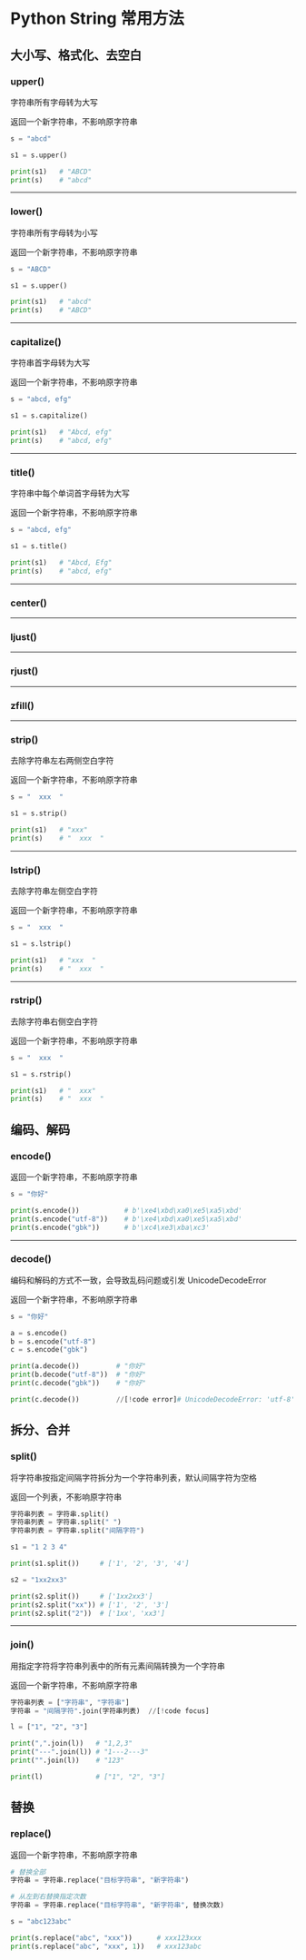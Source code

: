 # Python String 常用方法

## 大小写、格式化、去空白

### upper()

字符串所有字母转为大写

返回一个新字符串，不影响原字符串

```py
s = "abcd"

s1 = s.upper()

print(s1)   # "ABCD"
print(s)    # "abcd"
```

---

### lower()

字符串所有字母转为小写

返回一个新字符串，不影响原字符串

```py
s = "ABCD"

s1 = s.upper()

print(s1)   # "abcd"
print(s)    # "ABCD"
```

---

### capitalize()

字符串首字母转为大写

返回一个新字符串，不影响原字符串

```py
s = "abcd, efg"

s1 = s.capitalize()

print(s1)   # "Abcd, efg"
print(s)    # "abcd, efg"
```

---

### title()

字符串中每个单词首字母转为大写

返回一个新字符串，不影响原字符串

```py
s = "abcd, efg"

s1 = s.title()

print(s1)   # "Abcd, Efg"
print(s)    # "abcd, efg"
```

---

### center()

---

### ljust()

---

### rjust()

---

### zfill()

---

### strip()

去除字符串左右两侧空白字符

返回一个新字符串，不影响原字符串

```py
s = "  xxx  "

s1 = s.strip()

print(s1)   # "xxx"
print(s)    # "  xxx  "
```

---

### lstrip()

去除字符串左侧空白字符

返回一个新字符串，不影响原字符串

```py
s = "  xxx  "

s1 = s.lstrip()

print(s1)   # "xxx  "
print(s)    # "  xxx  "
```

---

### rstrip()

去除字符串右侧空白字符

返回一个新字符串，不影响原字符串

```py
s = "  xxx  "

s1 = s.rstrip()

print(s1)   # "  xxx"
print(s)    # "  xxx  "
```

## 编码、解码

### encode()

返回一个新字符串，不影响原字符串

```py
s = "你好"

print(s.encode())           # b'\xe4\xbd\xa0\xe5\xa5\xbd'
print(s.encode("utf-8"))    # b'\xe4\xbd\xa0\xe5\xa5\xbd'
print(s.encode("gbk"))      # b'\xc4\xe3\xba\xc3'
```

---

### decode()

编码和解码的方式不一致，会导致乱码问题或引发 UnicodeDecodeError

返回一个新字符串，不影响原字符串

```py
s = "你好"

a = s.encode()
b = s.encode("utf-8")
c = s.encode("gbk")

print(a.decode())         # "你好"
print(b.decode("utf-8"))  # "你好"
print(c.decode("gbk"))    # "你好"

print(c.decode())         //[!code error]# UnicodeDecodeError: 'utf-8' codec can't decode byte 0xc4 in position 0: invalid continuation byte
```

## 拆分、合并

### split()

将字符串按指定间隔字符拆分为一个字符串列表，默认间隔字符为空格

返回一个列表，不影响原字符串

```py
字符串列表 = 字符串.split()
字符串列表 = 字符串.split(" ")
字符串列表 = 字符串.split("间隔字符")
```

```py
s1 = "1 2 3 4"

print(s1.split())     # ['1', '2', '3', '4']

s2 = "1xx2xx3"

print(s2.split())     # ['1xx2xx3']
print(s2.split("xx")) # ['1', '2', '3']
print(s2.split("2"))  # ['1xx', 'xx3']
```

---

### join()

用指定字符将字符串列表中的所有元素间隔转换为一个字符串

返回一个新字符串，不影响原字符串

```py
字符串列表 = ["字符串", "字符串"]
字符串 = "间隔字符".join(字符串列表)  //[!code focus]
```

```py
l = ["1", "2", "3"]

print(",".join(l))   # "1,2,3"
print("---".join(l)) # "1---2---3"
print("".join(l))    # "123"

print(l)             # ["1", "2", "3"]
```

## 替换

### replace()

返回一个新字符串，不影响原字符串

```py
# 替换全部
字符串 = 字符串.replace("目标字符串", "新字符串")

# 从左到右替换指定次数
字符串 = 字符串.replace("目标字符串", "新字符串", 替换次数)
```

```py
s = "abc123abc"

print(s.replace("abc", "xxx"))      # xxx123xxx
print(s.replace("abc", "xxx", 1))   # xxx123abc
```
